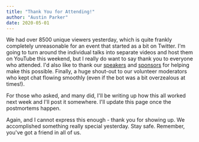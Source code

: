 ```yaml
---
title: "Thank You for Attending!"
author: "Austin Parker"
date: 2020-05-01
---
```


We had over 8500 unique viewers yesterday, which is quite frankly completely unreasonable for an event that started as a bit on Twitter. I'm going to turn around the individual talks into separate videos and host them on YouTube this weekend, but I really do want to say thank you to everyone who attended. I'd also like to thank our [speakers](/agenda) and [sponsors](/sponsors) for helping make this possible. Finally, a huge shout-out to our volunteer moderators who kept chat flowing smoothly (even if the bot was a bit overzealous at times!).

For those who asked, and many did, I'll be writing up how this all worked next week and I'll post it somewhere. I'll update this page once the postmortems happen.

Again, and I cannot express this enough - thank you for showing up. We accomplished something really special yesterday. Stay safe. Remember, you've got a friend in all of us.
